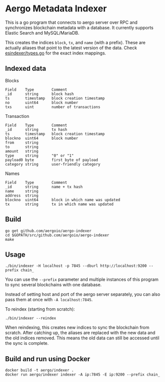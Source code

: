 # Aergo Metadata Indexer

This is a go program that connects to aergo server over RPC and synchronizes blockchain metadata with a database. It currently supports Elastic Search and MySQL/MariaDB.

This creates the indices `block`, `tx`, and `name` (with a prefix). These are actually aliases that point to the latest version of the data.
Check [esindexer/types.go](./esindexer/types.go) for the exact index mappings.

## Indexed data

Blocks
```
Field    Type        Comment
_id      string      block hash
ts       timestamp   block creation timestamp
no       uint64      block number
txs      uint        number of transactions
```

Transaction
```
Field    Type        Comment
_id      string      tx hash
ts       timestamp   block creation timestamp
blockno  uint64      block number
from     string
to       string
amount   string
type     string      "0" or "1"
payload0 byte        first byte of payload
category string      user-friendly category
```

Names
```
Field    Type        Comment
_id      string      name + tx hash
name     string
address  string
blockno  uint64      block in which name was updated
tx       string      tx in which name was updated
```

## Build

    go get github.com/aergoio/aergo-indexer
    cd $GOPATH/src/github.com/aergoio/aergo-indexer
    make

## Usage

    ./bin/indexer -H localhost -p 7845 --dburl http://localhost:9200 --prefix chain_

You can use the `--prefix` parameter and multiple instances of this program to sync several blockchains with one database.

Instead of setting host and port of the aergo server separately, you can also pass them at once with `-A localhost:7845`.

To reindex (starting from scratch):

    ./bin/indexer --reindex

When reindexing, this creates new indices to sync the blockchain from scratch.
After catching up, the aliases are replaced with the new data and the old indices removed.
This means the old data can still be accessed until the sync is complete.

## Build and run using Docker

    docker build -t aergo/indexer .
    docker run aergo/indexer indexer -A ip:7845 -E ip:9200 --prefix chain_